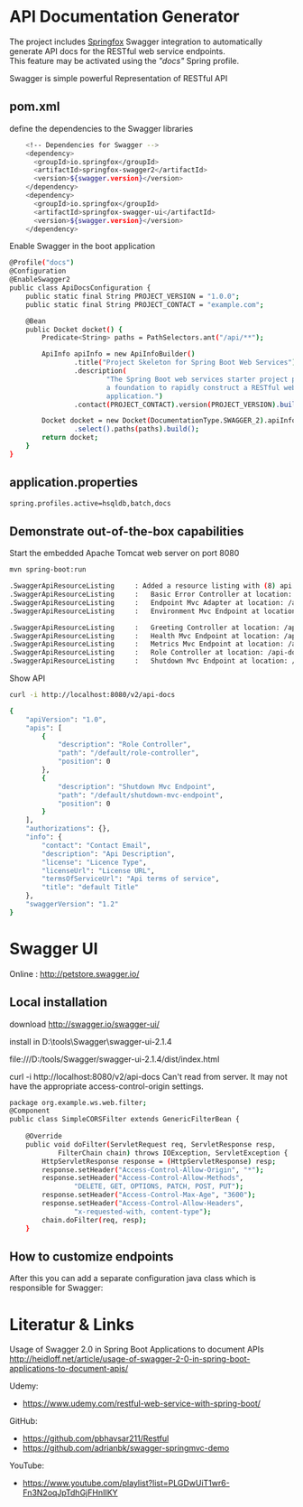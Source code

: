 # API Documentation Generator

The project includes [Springfox](http://springfox.github.io/springfox/) 
Swagger integration to automatically generate API docs for the RESTful web service endpoints.  
This feature may be activated using the *"docs"* Spring profile.

Swagger is simple powerful Representation of RESTful API


## pom.xml

define the dependencies to the Swagger libraries

```sh
    <!-- Dependencies for Swagger -->
    <dependency>
      <groupId>io.springfox</groupId>
      <artifactId>springfox-swagger2</artifactId>
      <version>${swagger.version}</version>
    </dependency>
    <dependency>
      <groupId>io.springfox</groupId>
      <artifactId>springfox-swagger-ui</artifactId>
      <version>${swagger.version}</version>
    </dependency>
```

Enable Swagger in the boot application

```sh
@Profile("docs")
@Configuration
@EnableSwagger2
public class ApiDocsConfiguration {
    public static final String PROJECT_VERSION = "1.0.0";
    public static final String PROJECT_CONTACT = "example.com";

    @Bean
    public Docket docket() {
        Predicate<String> paths = PathSelectors.ant("/api/**");

        ApiInfo apiInfo = new ApiInfoBuilder()
                .title("Project Skeleton for Spring Boot Web Services")
                .description(
                        "The Spring Boot web services starter project provides   \
                        a foundation to rapidly construct a RESTful web services \
                        application.")
                .contact(PROJECT_CONTACT).version(PROJECT_VERSION).build();

        Docket docket = new Docket(DocumentationType.SWAGGER_2).apiInfo(apiInfo)
                .select().paths(paths).build();
        return docket;
    }
}
```

## application.properties

```sh
spring.profiles.active=hsqldb,batch,docs
```

## Demonstrate out-of-the-box capabilities

Start the embedded Apache Tomcat web server on port 8080
```sh
mvn spring-boot:run

.SwaggerApiResourceListing     : Added a resource listing with (8) api resources:
.SwaggerApiResourceListing     :   Basic Error Controller at location: /api-docs/default/basic-error-controller
.SwaggerApiResourceListing     :   Endpoint Mvc Adapter at location: /api-docs/default/endpoint-mvc-adapter
.SwaggerApiResourceListing     :   Environment Mvc Endpoint at location: /api-docs/default/environment-mvc-endpo

.SwaggerApiResourceListing     :   Greeting Controller at location: /api-docs/default/greeting-controller
.SwaggerApiResourceListing     :   Health Mvc Endpoint at location: /api-docs/default/health-mvc-endpoint
.SwaggerApiResourceListing     :   Metrics Mvc Endpoint at location: /api-docs/default/metrics-mvc-endpoint
.SwaggerApiResourceListing     :   Role Controller at location: /api-docs/default/role-controller
.SwaggerApiResourceListing     :   Shutdown Mvc Endpoint at location: /api-docs/default/shutdown-mvc-endpoint
```

Show API

```sh
curl -i http://localhost:8080/v2/api-docs

{
    "apiVersion": "1.0",
    "apis": [
        {
            "description": "Role Controller",
            "path": "/default/role-controller",
            "position": 0
        },
        {
            "description": "Shutdown Mvc Endpoint",
            "path": "/default/shutdown-mvc-endpoint",
            "position": 0
        }
    ],
    "authorizations": {},
    "info": {
        "contact": "Contact Email",
        "description": "Api Description",
        "license": "Licence Type",
        "licenseUrl": "License URL",
        "termsOfServiceUrl": "Api terms of service",
        "title": "default Title"
    },
    "swaggerVersion": "1.2"
}    
```

# Swagger UI

Online : http://petstore.swagger.io/

##  Local installation 

download http://swagger.io/swagger-ui/

install in D:\tools\Swagger\swagger-ui-2.1.4

file:///D:/tools/Swagger/swagger-ui-2.1.4/dist/index.html

curl -i http://localhost:8080/v2/api-docs
Can't read from server. It may not have the appropriate access-control-origin settings.

```sh
package org.example.ws.web.filter;
@Component
public class SimpleCORSFilter extends GenericFilterBean {
	
    @Override
    public void doFilter(ServletRequest req, ServletResponse resp,
            FilterChain chain) throws IOException, ServletException {
        HttpServletResponse response = (HttpServletResponse) resp;
        response.setHeader("Access-Control-Allow-Origin", "*");
        response.setHeader("Access-Control-Allow-Methods",
                "DELETE, GET, OPTIONS, PATCH, POST, PUT");
        response.setHeader("Access-Control-Max-Age", "3600");
        response.setHeader("Access-Control-Allow-Headers",
                "x-requested-with, content-type");
        chain.doFilter(req, resp);
    }
```

## How to customize endpoints

After this you can add a separate configuration java 
class which is responsible for Swagger:

# Literatur & Links

Usage of Swagger 2.0 in Spring Boot Applications to document APIs
http://heidloff.net/article/usage-of-swagger-2-0-in-spring-boot-applications-to-document-apis/

Udemy: 
  * https://www.udemy.com/restful-web-service-with-spring-boot/

GitHub:   
  * https://github.com/pbhavsar211/Restful
  * https://github.com/adrianbk/swagger-springmvc-demo

YouTube:  
  * https://www.youtube.com/playlist?list=PLGDwUiT1wr6-Fn3N2oqJpTdhGjFHnIIKY  
